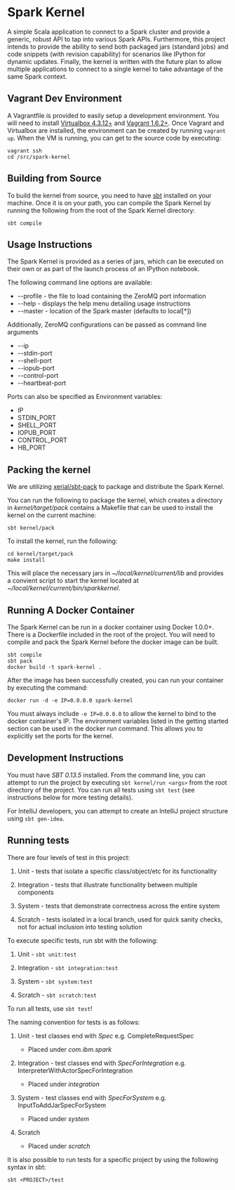 Spark Kernel
============

A simple Scala application to connect to a Spark cluster and provide a generic,
robust API to tap into various Spark APIs. Furthermore, this project intends to
provide the ability to send both packaged jars (standard jobs) and code
snippets (with revision capability) for scenarios like IPython for dynamic
updates. Finally, the kernel is written with the future plan to allow multiple
applications to connect to a single kernel to take advantage of the same
Spark context.

Vagrant Dev Environment
-----------------------

A Vagrantfile is provided to easily setup a development environment. You will 
need to install [Virtualbox 4.3.12+](https://www.virtualbox.org/wiki/Downloads) 
and [Vagrant 1.6.2+](https://www.vagrantup.com/downloads.html). Once Vagrant
and Virtualbox are installed, the environment can be created by running 
`vagrant up`. When the VM is running, you can get to the source code by 
executing:

    vagrant ssh
    cd /src/spark-kernel

Building from Source
--------------------

To build the kernel from source, you need to have 
[sbt](http://www.scala-sbt.org/download.html) installed on your machine. Once
it is on your path, you can compile the Spark Kernel by running the following
from the root of the Spark Kernel directory:

    sbt compile
    
Usage Instructions
------------------

The Spark Kernel is provided as a series of jars, which can be executed on
their own or as part of the launch process of an IPython notebook.

The following command line options are available:

* --profile <file> - the file to load containing the ZeroMQ port information
* --help - displays the help menu detailing usage instructions
* --master - location of the Spark master (defaults to local[*])

Additionally, ZeroMQ configurations can be passed as command line arguments

* --ip <address>
* --stdin-port <port>
* --shell-port <port>
* --iopub-port <port>
* --control-port <port>
* --heartbeat-port <port>

Ports can also be specified as Environment variables:

* IP
* STDIN_PORT
* SHELL_PORT
* IOPUB_PORT
* CONTROL_PORT
* HB_PORT

Packing the kernel
------------------

We are utilizing [xerial/sbt-pack](https://github.com/xerial/sbt-pack) to
package and distribute the Spark Kernel.

You can run the following to package the kernel, which creates a directory in
_kernel/target/pack_ contains a Makefile that can be used to install the kernel
on the current machine:

    sbt kernel/pack
    
To install the kernel, run the following:
    
    cd kernel/target/pack
    make install
    
This will place the necessary jars in _~/local/kernel/current/lib_ and provides
a convient script to start the kernel located at 
_~/local/kernel/current/bin/sparkkernel_.

Running A Docker Container
---------------------------

The Spark Kernel can be run in a docker container using Docker 1.0.0+. There is 
a Dockerfile included in the root of the project. You will need to compile and 
pack the Spark Kernel before the docker image can be built.

    sbt compile
    sbt pack
    docker build -t spark-kernel .

After the image has been successfully created, you can run your container by 
executing the command:

    docker run -d -e IP=0.0.0.0 spark-kernel 

You must always include `-e IP=0.0.0.0` to allow the kernel to bind to the 
docker container's IP. The environment variables listed in the getting 
started section can be used in the docker run command. This allows you to 
explicitly set the ports for the kernel.

Development Instructions
------------------------

You must have *SBT 0.13.5* installed. From the command line, you can attempt to
run the project by executing `sbt kernel/run <args>` from the root 
directory of the project. You can run all tests using `sbt test` (see
instructions below for more testing details).

For IntelliJ developers, you can attempt to create an IntelliJ project
structure using `sbt gen-idea`.

Running tests
-------------

There are four levels of test in this project:

1. Unit - tests that isolate a specific class/object/etc for its functionality

2. Integration - tests that illustrate functionality between multiple
   components

3. System - tests that demonstrate correctness across the entire system

4. Scratch - tests isolated in a local branch, used for quick sanity checks,
   not for actual inclusion into testing solution

To execute specific tests, run sbt with the following:

1. Unit - `sbt unit:test`

2. Integration - `sbt integration:test`

3. System - `sbt system:test`

4. Scratch - `sbt scratch:test`

To run all tests, use `sbt test`!

The naming convention for tests is as follows:

1. Unit - test classes end with _Spec_
   e.g. CompleteRequestSpec
    * Placed under _com.ibm.spark_

2. Integration - test classes end with _SpecForIntegration_
   e.g. InterpreterWithActorSpecForIntegration
    * Placed under _integration_

3. System - test classes end with _SpecForSystem_
   e.g. InputToAddJarSpecForSystem
    * Placed under _system_

4. Scratch
    * Placed under _scratch_

It is also possible to run tests for a specific project by using the following
syntax in sbt:

    sbt <PROJECT>/test

